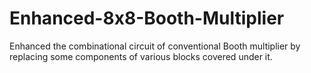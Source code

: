 # Enhanced-8x8-Booth-Multiplier
Enhanced the combinational circuit of conventional Booth multiplier by replacing some components of various blocks covered under it.
